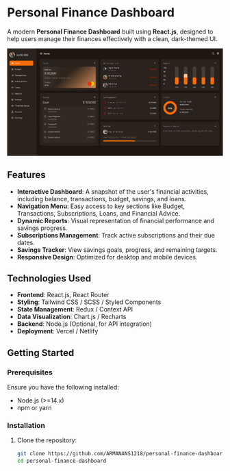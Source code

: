 # Personal Finance Dashboard

A modern **Personal Finance Dashboard** built using **React.js**, designed to help users manage their finances effectively with a clean, dark-themed UI.

![Dashboard Screenshot](./Screenshot.png)

## Features

- **Interactive Dashboard**: A snapshot of the user's financial activities, including balance, transactions, budget, savings, and loans.
- **Navigation Menu**: Easy access to key sections like Budget, Transactions, Subscriptions, Loans, and Financial Advice.
- **Dynamic Reports**: Visual representation of financial performance and savings progress.
- **Subscriptions Management**: Track active subscriptions and their due dates.
- **Savings Tracker**: View savings goals, progress, and remaining targets.
- **Responsive Design**: Optimized for desktop and mobile devices.

## Technologies Used

- **Frontend**: React.js, React Router
- **Styling**: Tailwind CSS / SCSS / Styled Components
- **State Management**: Redux / Context API
- **Data Visualization**: Chart.js / Recharts
- **Backend**: Node.js (Optional, for API integration)
- **Deployment**: Vercel / Netlify

## Getting Started

### Prerequisites

Ensure you have the following installed:
- Node.js (>=14.x)
- npm or yarn

### Installation

1. Clone the repository:
   ```bash
   git clone https://github.com/ARMANANS1218/personal-finance-dashboard.git
   cd personal-finance-dashboard
